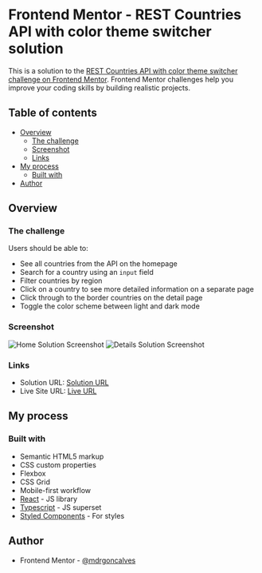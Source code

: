 # Frontend Mentor - REST Countries API with color theme switcher solution

This is a solution to the [REST Countries API with color theme switcher challenge on Frontend Mentor](https://www.frontendmentor.io/challenges/rest-countries-api-with-color-theme-switcher-5cacc469fec04111f7b848ca). Frontend Mentor challenges help you improve your coding skills by building realistic projects. 

## Table of contents

- [Overview](#overview)
  - [The challenge](#the-challenge)
  - [Screenshot](#screenshot)
  - [Links](#links)
- [My process](#my-process)
  - [Built with](#built-with)
- [Author](#author)

## Overview

### The challenge

Users should be able to:

- See all countries from the API on the homepage
- Search for a country using an `input` field
- Filter countries by region
- Click on a country to see more detailed information on a separate page
- Click through to the border countries on the detail page
- Toggle the color scheme between light and dark mode 

### Screenshot

![Home Solution Screenshot](https://i.ibb.co/1dT2NkB/2023-02-24-13-36-22-Configura-es.png)
![Details Solution Screenshot](https://i.ibb.co/YNd62cS/2023-02-24-13-50-36-Rest-Countries.png)

### Links

- Solution URL: [Solution URL](https://github.com/mdrgoncalves/rest-countries)
- Live Site URL: [Live URL ](https://rest-countries-mdrgoncalves.vercel.app/)

## My process

### Built with

- Semantic HTML5 markup
- CSS custom properties
- Flexbox
- CSS Grid
- Mobile-first workflow
- [React](https://reactjs.org/) - JS library
- [Typescript](https://www.typescriptlang.org/docs/) - JS superset
- [Styled Components](https://styled-components.com/) - For styles

## Author

- Frontend Mentor - [@mdrgoncalves](https://www.frontendmentor.io/profile/mdrgoncalves)
